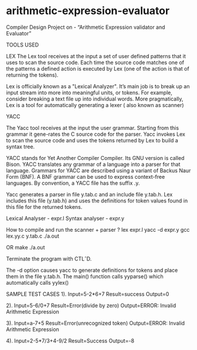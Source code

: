 # arithmetic-expression-evaluator
Compiler Design Project on - “Arithmetic Expression validator and Evaluator”

TOOLS USED

LEX The Lex tool receives at the input a set of user defined patterns that it uses to scan the source code. Each time the source code matches one of the patterns a defined action is executed by Lex (one of the action is that of returning the tokens).

Lex is officially known as a "Lexical Analyzer". It’s main job is to break up an input stream into more into meaningful units, or tokens. For example, consider breaking a text file up into individual words. More pragmatically, Lex is a tool for automatically generating a lexer ( also known as scanner)

YACC

The Yacc tool receives at the input the user grammar. Starting from this grammar it gene-rates the C source code for the parser. Yacc invokes Lex to scan the source code and uses the tokens returned by Lex to build a syntax tree.

YACC stands for Yet Another Compiler Compiler. Its GNU version is called Bison. YACC translates any grammar of a language into a parser for that language. Grammars for YACC are described using a variant of Backus Naur Form (BNF). A BNF grammar can be used to express context-free languages. By convention, a YACC file has the suffix .y.

Yacc generates a parser in file y.tab.c and an include file y.tab.h. Lex includes this file (y.tab.h) and uses the definitions for token values found in this file for the returned tokens.

Lexical Analyser - expr.l
Syntax analyser - expr.y

How to compile and run the scanner + parser ? lex expr.l
yacc -d expr.y
gcc lex.yy.c y.tab.c
./a.out

OR
make
./a.out

Terminate the program with CTLˆD.

The -d option causes yacc to generate definitions for tokens and place them in the file y.tab.h. The main() function calls yyparse() which automatically calls yylex()

SAMPLE TEST CASES
1). Input=5-2*6+7
Result=success
Output=0

2). Input=5-6/0+7
Result=Error(divide by zero)
Output=ERROR: Invalid Arithmetic Expression

3). Input=a-7+5
Result=Error(unrecognized token)
Output=ERROR: Invalid Arithmetic Expression

4). Input=2-5*7/3+4-9/2
Result=Success
Output=-8
